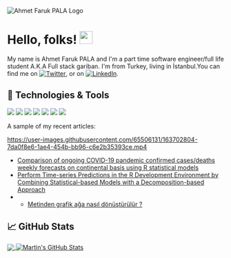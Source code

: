<!-- More info, tips and tricks for making GitHub Profile README can be found in my article at https://towardsdatascience.com/build-a-stunning-readme-for-your-github-profile-9b80434fe5d7 -->

![Ahmet Faruk PALA  Logo](https://user-images.githubusercontent.com/65506131/163370499-445d6ee7-c212-4f23-a2fc-efff684c0ade.png)

# Hello, folks! <img src="https://raw.githubusercontent.com/MartinHeinz/MartinHeinz/master/wave.gif" width="30px">

My name is Ahmet Faruk PALA and I'm a part time software engineer/full life student A.K.A Full stack gariban. I'm from Turkey, living in İstanbul.You can find me on [![Twitter][1.2]][1],  or on [![LinkedIn][3.2]][3].

## 🔧 Technologies & Tools
![](https://img.shields.io/badge/OS-Linux-informational?style=flat&logo=linux&logoColor=white&color=2bbc8a)
![](https://img.shields.io/badge/Editor-IntelliJ_IDEA-informational?style=flat&logo=intellij-idea&logoColor=white&color=2bbc8a)
![](https://img.shields.io/badge/Code-Python-informational?style=flat&logo=python&logoColor=white&color=2bbc8a)
![](https://img.shields.io/badge/Code-JavaScript-informational?style=flat&logo=javascript&logoColor=white&color=2bbc8a)
![](https://img.shields.io/badge/Code-Make-informational?style=flat&logo=cmake&logoColor=white&color=2bbc8a)
![](https://img.shields.io/badge/Tools-PostgreSQL-informational?style=flat&logo=postgresql&logoColor=white&color=2bbc8a)
![](https://img.shields.io/badge/Tools-Kubernetes-informational?style=flat&logo=kubernetes&logoColor=white&color=2bbc8a)


A sample of my recent articles:


https://user-images.githubusercontent.com/65506131/163702804-7da0f8e6-1ae4-454b-bb96-c6e2b35393ce.mp4


<!-- BLOG-POST-LIST:START -->
- [Comparison of ongoing COVID-19 pandemic confirmed cases/deaths weekly forecasts on continental basis using R statistical models](https://dergipark.org.tr/en/pub/dumf/issue/65099/1002160)
- [Perform Time-series Predictions in the R Development Environment by Combining Statistical-based Models with a Decomposition-based Approach](https://dergipark.org.tr/en/pub/maummfd/issue/65868/1027382)
- - [Metinden grafik ağa nasıl dönüştürülür ?](https://medium.com/@cybersteinmicro/metinden-grafik-a%C4%9Fa-nas%C4%B1l-d%C3%B6n%C3%BC%C5%9Ft%C3%BCr%C3%BCl%C3%BCr-286d1b8523cd)
<!-- BLOG-POST-LIST:END -->

## &#x1f4c8; GitHub Stats

<a href="https://github.com/SadeceAhmetFaruk/BelkiSadeceFaruk">
  <img align="center" src="https://github-readme-stats.vercel.app/api/top-langs/?username=SadeceAhmetFaruk&hide=java,html,tex&title_color=ffffff&text_color=c9cacc&icon_color=2bbc8a&bg_color=1d1f21&langs_count=3" />
</a>
<a href="https://github.com/SadeceAhmetFaruk/BelkiSadeceFaruk">
  <img align="center" src="https://github-readme-stats.vercel.app/api?username=SadeceAhmetFaruk&show_icons=true&line_height=27&count_private=true&title_color=ffffff&text_color=c9cacc&icon_color=2bbc8a&bg_color=1d1f21" alt="Martin's GitHub Stats" />
</a>


<!-- links to social media icons -->

<!-- icons with padding -->

[1.1]: http://i.imgur.com/tXSoThF.png (twitter icon with padding)
[2.1]: http://i.imgur.com/0o48UoR.png (github icon with padding)

<!-- icons without padding -->

[1.2]: http://i.imgur.com/wWzX9uB.png (twitter icon without padding)
[2.2]: http://i.imgur.com/9I6NRUm.png (github icon without padding)
[3.2]: https://raw.githubusercontent.com/MartinHeinz/MartinHeinz/master/linkedin-3-16.png (LinkedIn icon without padding)


<!-- links to your social media accounts -->

[1]: https://twitter.com/ahm53310
[2]: https://github.com/SadeceAhmetFaruk
[3]: https://www.linkedin.com/in/ahmet-faruk-pala-56565018b/



